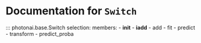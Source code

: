 # Documentation for `Switch`
::: photonai.base.Switch
    selection:
      members:
        - __init__
        - __iadd__
        - add
        - fit
        - predict
        - transform
        - predict_proba
